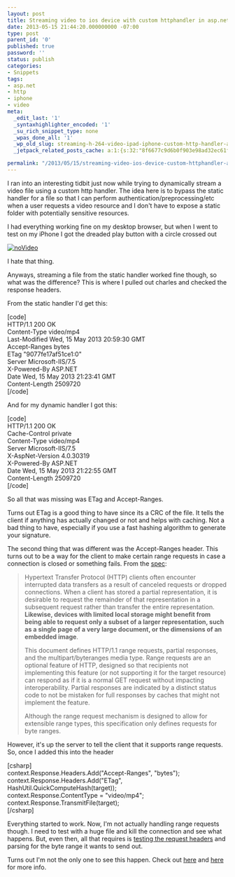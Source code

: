 ```yaml
---
layout: post
title: Streaming video to ios device with custom httphandler in asp.net
date: 2013-05-15 21:44:20.000000000 -07:00
type: post
parent_id: '0'
published: true
password: ''
status: publish
categories:
- Snippets
tags:
- asp.net
- http
- iphone
- video
meta:
  _edit_last: '1'
  _syntaxhighlighter_encoded: '1'
  _su_rich_snippet_type: none
  _wpas_done_all: '1'
  _wp_old_slug: streaming-h-264-video-ipad-iphone-custom-http-handler-asp-net
  _jetpack_related_posts_cache: a:1:{s:32:"8f6677c9d6b0f903e98ad32ec61f8deb";a:2:{s:7:"expires";i:1561920465;s:7:"payload";a:3:{i:0;a:1:{s:2:"id";i:4028;}i:1;a:1:{s:2:"id";i:1587;}i:2;a:1:{s:2:"id";i:3524;}}}}

permalink: "/2013/05/15/streaming-video-ios-device-custom-httphandler-asp-net/"
---
```

I ran into an interesting tidbit just now while trying to dynamically stream a video file using a custom http handler. The idea here is to bypass the static handler for a file so that I can perform authentication/preprocessing/etc when a user requests a video resource and I don't have to expose a static folder with potentially sensitive resources.

I had everything working fine on my desktop browser, but when I went to test on my iPhone I got the dreaded play button with a circle crossed out

[![noVideo](http://onoffswitch.net/wp-content/uploads/2013/05/noVideo.png)](http://onoffswitch.net/wp-content/uploads/2013/05/noVideo.png)

I hate that thing.

Anyways, streaming a file from the static handler worked fine though, so what was the difference? This is where I pulled out charles and checked the response headers.

From the static handler I'd get this:

[code]  
HTTP/1.1 200 OK  
Content-Type video/mp4  
Last-Modified Wed, 15 May 2013 20:59:30 GMT  
Accept-Ranges bytes  
ETag "9077fe17af51ce1:0"  
Server Microsoft-IIS/7.5  
X-Powered-By ASP.NET  
Date Wed, 15 May 2013 21:23:41 GMT  
Content-Length 2509720  
[/code]

And for my dynamic handler I got this:

[code]  
HTTP/1.1 200 OK  
Cache-Control private  
Content-Type video/mp4  
Server Microsoft-IIS/7.5  
X-AspNet-Version 4.0.30319  
X-Powered-By ASP.NET  
Date Wed, 15 May 2013 21:22:55 GMT  
Content-Length 2509720  
[/code]

So all that was missing was ETag and Accept-Ranges.

Turns out ETag is a good thing to have since its a CRC of the file. It tells the client if anything has actually changed or not and helps with caching. Not a bad thing to have, especially if you use a fast hashing algorithm to generate your signature.

The second thing that was different was the Accept-Ranges header. This turns out to be a way for the client to make certain range requests in case a connection is closed or something fails. From the [spec](http://greenbytes.de/tech/webdav/draft-ietf-httpbis-p5-range-latest.html):

> Hypertext Transfer Protocol (HTTP) clients often encounter interrupted data transfers as a result of canceled requests or dropped connections. When a client has stored a partial representation, it is desirable to request the remainder of that representation in a subsequent request rather than transfer the entire representation. **Likewise, devices with limited local storage might benefit from being able to request only a subset of a larger representation, such as a single page of a very large document, or the dimensions of an embedded image**.
> 
> This document defines HTTP/1.1 range requests, partial responses, and the multipart/byteranges media type. Range requests are an optional feature of HTTP, designed so that recipients not implementing this feature (or not supporting it for the target resource) can respond as if it is a normal GET request without impacting interoperability. Partial responses are indicated by a distinct status code to not be mistaken for full responses by caches that might not implement the feature.
> 
> Although the range request mechanism is designed to allow for extensible range types, this specification only defines requests for byte ranges.

However, it's up the server to tell the client that it supports range requests. So, once I added this into the header

[csharp]  
context.Response.Headers.Add("Accept-Ranges", "bytes");  
context.Response.Headers.Add("ETag", HashUtil.QuickComputeHash(target));  
context.Response.ContentType = "video/mp4";  
context.Response.TransmitFile(target);  
[/csharp]

Everything started to work. Now, I'm not actually handling range requests though. I need to test with a huge file and kill the connection and see what happens. But, even then, all that requires is [testing the request headers](http://stackoverflow.com/questions/4330023/detecting-byte-range-requests-in-net-httphandler) and parsing for the byte range it wants to send out.

Turns out I'm not the only one to see this happen. Check out [here](http://www.markeverard.com/2011/07/05/serving-videos-to-ios-devices-from-episerver-vpp-folders/) and [here](http://dotnetslackers.com/articles/aspnet/Range-Specific-Requests-in-ASP-NET.aspx) for more info.

